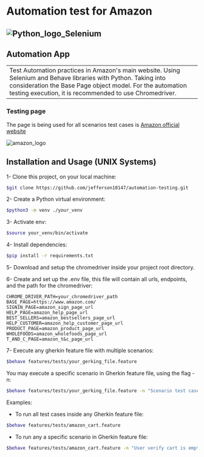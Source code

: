 # Automation test for Amazon

## ![Python_logo_Selenium](https://i.ibb.co/p22K38X/selenium-with-python.png)

## Automation App

<table>
    <tr>
        <td>
            Test Automation practices in Amazon's main website. Using Selenium and Behave libraries with Python. Taking into consideration the Base Page object model. For the automation testing execution, it is recommended to use Chromedriver.
        </td>
    </tr>
</table>

### Testing page

The page is being used for all scenarios test cases is [Amazon official website](https://www.amazon.com)

![amazon_logo](https://guiaimpresion.com/wp-content/uploads/2020/06/Logotipo-Amazon-300x169.jpg)

## Installation and Usage (UNIX Systems)

1- Clone this project, on your local machine:

```bash
$git clone https://github.com/jefferson10147/automation-testing.git
```

2- Create a Python virtual environment:

```bash
$python3 -m venv ./your_venv
```

3- Activate env:

```bash
$source your_venv/bin/activate
```

4- Install dependencies:

```bash
$pip install -r requirements.txt
```

5- Download and setup the chromedriver inside your project root directory.

6- Create and set up the .env file, this file will contain all urls, endpoints, and the path for the chromedriver:

```env
CHROME_DRIVER_PATH=your_chromedriver_path
BASE_PAGE=https://www.amazon.com/
SIGNIN_PAGE=amazon_sign_page_url
HELP_PAGE=amazon_help_page_url
BEST_SELLERS=amazon_bestsellers_page_url
HELP_CUSTOMER=amazon_help_customer_page_url
PRODUCT_PAGE=amazon_product_page_url
WHOLEFOODS=amazon_wholefoods_page_url
T_AND_C_PAGE=amazon_t&c_page_url
```

7- Execute any gherkin feature file with multiple scenarios:

```bash
$behave features/tests/your_gerking_file.feature
```

You may execute a specific scenario in Gherkin feature file, using the flag -n:

```bash
$behave features/tests/your_gerking_file.feature -n "Scenario test case description"
```

Examples:

* To run all test cases inside any Gherkin feature file:

```bash
$behave features/tests/amazon_cart.feature
```

* To run any a specific scenario in Gherkin feature file:

```bash
$behave features/tests/amazon_cart.feature -n "User verify cart is empty"
```

